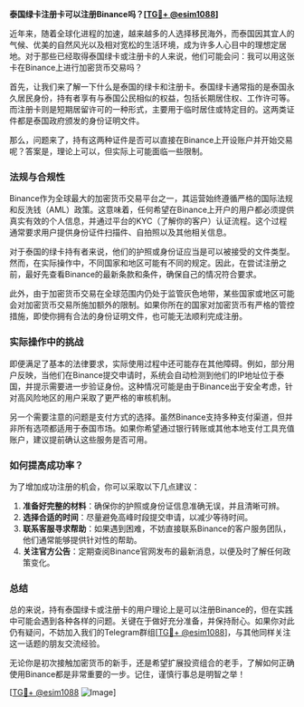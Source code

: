 **泰国绿卡注册卡可以注册Binance吗？[[TG💪+ @esim1088](https://t.me/s/esim1088)]**

近年来，随着全球化进程的加速，越来越多的人选择移民海外，而泰国因其宜人的气候、优美的自然风光以及相对宽松的生活环境，成为许多人心目中的理想定居地。对于那些已经取得泰国绿卡或注册卡的人来说，他们可能会问：我可以用这张卡在Binance上进行加密货币交易吗？

首先，让我们来了解一下什么是泰国的绿卡和注册卡。泰国绿卡通常指的是泰国永久居民身份，持有者享有与泰国公民相似的权益，包括长期居住权、工作许可等。而注册卡则是短期居留许可的一种形式，主要用于临时居住或特定目的。这两类证件都是泰国政府颁发的身份证明文件。

那么，问题来了，持有这两种证件是否可以直接在Binance上开设账户并开始交易呢？答案是，理论上可以，但实际上可能面临一些限制。

### 法规与合规性

Binance作为全球最大的加密货币交易平台之一，其运营始终遵循严格的国际法规和反洗钱（AML）政策。这意味着，任何希望在Binance上开户的用户都必须提供真实有效的个人信息，并通过平台的KYC（了解你的客户）认证流程。这个过程通常要求用户提供身份证件扫描件、自拍照以及其他相关信息。

对于泰国的绿卡持有者来说，他们的护照或身份证应当是可以被接受的文件类型。然而，在实际操作中，不同国家和地区可能有不同的规定。因此，在尝试注册之前，最好先查看Binance的最新条款和条件，确保自己的情况符合要求。

此外，由于加密货币交易在全球范围内仍处于监管灰色地带，某些国家或地区可能会对加密货币交易所施加额外的限制。如果你所在的国家对加密货币有严格的管控措施，即使你拥有合法的身份证明文件，也可能无法顺利完成注册。

### 实际操作中的挑战

即便满足了基本的法律要求，实际使用过程中还可能存在其他障碍。例如，部分用户反映，当他们在Binance提交申请时，系统会自动检测到他们的IP地址位于泰国，并提示需要进一步验证身份。这种情况可能是由于Binance出于安全考虑，针对高风险地区的用户采取了更严格的审核机制。

另一个需要注意的问题是支付方式的选择。虽然Binance支持多种支付渠道，但并非所有选项都适用于泰国市场。如果你希望通过银行转账或其他本地支付工具充值账户，建议提前确认这些服务是否可用。

### 如何提高成功率？

为了增加成功注册的机会，你可以采取以下几点建议：

1. **准备好完整的材料**：确保你的护照或身份证信息准确无误，并且清晰可辨。
2. **选择合适的时间**：尽量避免高峰时段提交申请，以减少等待时间。
3. **联系客服寻求帮助**：如果遇到困难，不妨直接联系Binance的客户服务团队，他们通常能够提供针对性的帮助。
4. **关注官方公告**：定期查阅Binance官网发布的最新消息，以便及时了解任何政策变化。

### 总结

总的来说，持有泰国绿卡或注册卡的用户理论上是可以注册Binance的，但在实践中可能会遇到各种各样的问题。关键在于做好充分准备，并保持耐心。如果你对此仍有疑问，不妨加入我们的Telegram群组[[TG💪+ @esim1088](https://t.me/s/esim1088)]，与其他同样关注这一话题的朋友交流经验。

无论你是初次接触加密货币的新手，还是希望扩展投资组合的老手，了解如何正确使用Binance都是非常重要的一步。记住，谨慎行事总是明智之举！

[[TG💪+ @esim1088](https://t.me/s/esim1088) ![Image](https://i.postimg.cc/4NQfJmqS/Snipaste-2025-05-13-00-14-12.png)]